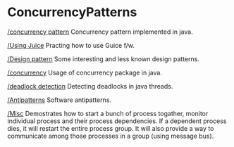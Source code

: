 # ConcurrencyPatterns

[/concurrency pattern](https://github.com/Sunhick/concurrency-patterns/tree/master/patterns/src/main/java/com) Concurrency pattern implemented in java.

[/Using Juice](https://github.com/Sunhick/concurrency-patterns/tree/master/TestGuice/src/main/java/com/test) Practing how to use Guice f/w.

[/Design pattern](https://github.com/Sunhick/concurrency-patterns/tree/master/patterns/src/main/design/com/pattern) Some interesting and less known design patterns.

[/concurrency](https://github.com/Sunhick/concurrency-patterns/tree/master/patterns/src/main/concurrent/com/concurrent) Usage of concurrency package in java.

[/deadlock detection](https://github.com/Sunhick/concurrency-patterns/tree/master/patterns/src/main/deadlock/com/deadlocks) Detecting deadlocks in java threads.

[/Antipatterns](https://github.com/Sunhick/concurrency-patterns/tree/master/patterns/src/main/antipatterns/com) Software antipatterns.

[/Misc](https://github.com/Sunhick/concurrency-patterns/tree/master/ComStarter/src/main/java/com) Demostrates how to start a bunch of process togather, monitor individual process and their process dependencies. If a dependent process dies, it will restart the entire process group. It will also provide a way to communicate among those processes in a group (using message bus).
